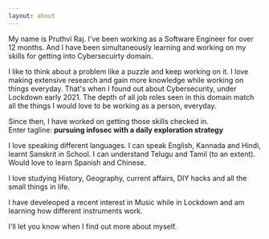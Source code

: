 ```yaml
---
layout: about
---
```



My name is Pruthvi Raj. I've been working as a Software Engineer for over 12 months. And I have been simultaneously learning and working on my skills for getting into Cybersecuirty domain.   

I like to think about a problem like a puzzle and keep working on it. I love making extensive research and gain more knowledge while working on things everyday. That's when I found out about Cybersecurity, under Lockdown early 2021. The depth of all job roles seen in this domain match all the things I would love to be working as a person, everyday.

Since then, I have worked on getting those skills checked in.\
Enter tagline: **pursuing infosec with a daily exploration strategy**

I love speaking different languages. I can speak English, Kannada and Hindi, learnt Sanskrit in School. I can understand Telugu and Tamil (to an extent). Would love to learn Spanish and Chinese.

I love studying History, Geography, current affairs, DIY hacks and all the small things in life.

I have develeoped a recent interest in Music while in Lockdown and am learning how different instruments work.

I'll let you know when I find out more about myself.
